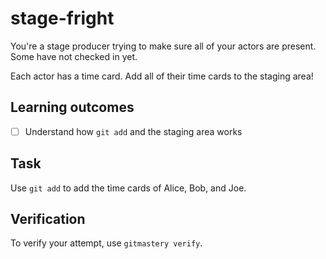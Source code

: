 # stage-fright 

You're a stage producer trying to make sure all of your actors are present. Some have not checked in yet.

Each actor has a time card. Add all of their time cards to the staging area!

## Learning outcomes

- [ ] Understand how `git add` and the staging area works

## Task

Use `git add` to add the time cards of Alice, Bob, and Joe.

## Verification

To verify your attempt, use `gitmastery verify`.

